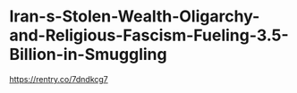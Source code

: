 # Iran-s-Stolen-Wealth-Oligarchy-and-Religious-Fascism-Fueling-3.5-Billion-in-Smuggling
https://rentry.co/7dndkcg7

